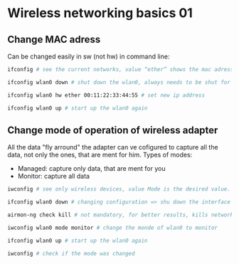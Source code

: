 # Wireless networking basics 01

## Change MAC adress
Can be changed easily in sw (not hw) in command line:

```bash
ifconfig # see the current networks, value “ether” shows the mac adress

ifconfig wlan0 down # shut down the wlan0, always needs to be shut for any configuration

ifconfig wlan0 hw ether 00:11:22:33:44:55 # set new ip address

ifconfig wlan0 up # start up the wlan0 again
```


## Change mode of operation of wireless adapter
All the data "fly arround" the adapter can ve cofigured to capture all the data, not only the ones, that are ment for him. Types of modes:
- Managed: capture only data, that are ment for you
- Monitor: capture all data

```bash
iwconfig # see only wireless devices, value Mode is the desired value.

ifconfig wlan0 down # changing configuration => shu down the interface

airmon-ng check kill # not mandatory, for better results, kills network manager (disconecting from network)

iwconfig wlan0 mode monitor # change the monde of wlan0 to monitor

ifconfig wlan0 up # start up the wlan0 again

iwconfig # check if the mode was changed
```
